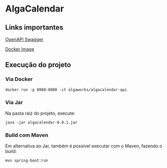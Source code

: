 # AlgaCalendar

## Links importantes
[OpenAPI Swagger](https://app.swaggerhub.com/apis/AlgaWorks/AlgaCalendar/1.0)

[Docker Image](https://hub.docker.com/r/algaworks/algacalendar-api)

## Execução do projeto

### Via Docker
```shell
docker run -p 8080:8080 -it algaworks/algacalendar-api
```

### Via Jar
Na pasta raiz do projeto, execute:
```shell
java -jar algacalendar-0.0.1.jar
```

### Build com Maven
Em alternativa ao Jar, também é possível executar com o Maven, fazendo o build:
```shell
mvn spring-boot:run
```
